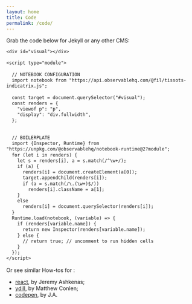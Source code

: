 ```yaml
---
layout: home
title: Code
permalink: /code/
---
```


Grab the code below for Jekyll or any other CMS:



```{html}
<div id="visual"></div>

<script type="module">

  // NOTEBOOK CONFIGURATION
  import notebook from "https://api.observablehq.com/@fil/tissots-indicatrix.js";

  const target = document.querySelector("#visual");
  const renders = {
    "viewof p": "p",
    "display": "div.fullwidth",
  };


  // BOILERPLATE
  import {Inspector, Runtime} from "https://unpkg.com/@observablehq/notebook-runtime@2?module";
  for (let i in renders) {
    let s = renders[i], a = s.match(/^\w+/);
    if (a) {
      renders[i] = document.createElement(a[0]);
      target.appendChild(renders[i]);
      if (a = s.match(/\.(\w+)$/))
        renders[i].className = a[1]; 
    }
    else
      renders[i] = document.querySelector(renders[i]);
  }
  Runtime.load(notebook, (variable) => {
    if (renders[variable.name]) {
      return new Inspector(renders[variable.name]);
    } else {
      // return true; // uncomment to run hidden cells
    }
  });
</script>
```

Or see similar How-tos for :
- [react](https://observablehq.com/@jashkenas/how-to-embed-a-notebook-in-a-react-app), by Jeremy Ashkenas;
- [ydill](https://mathisonian.github.io/observable-idyll/), by Matthew Conlen;
- [codepen](https://codepen.io/jashkenas/pen/gzZXPG), by J.A.

<style>
pre, code {
  font-size: 0.75rem;
  line-height: 0.95rem;
}
</style>